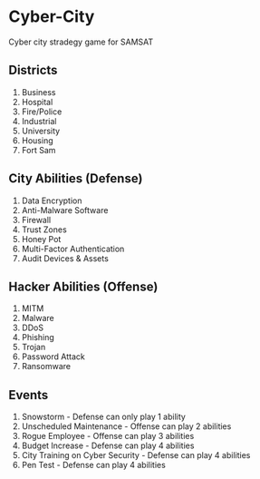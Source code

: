 # Cyber-City

Cyber city stradegy game for SAMSAT

## Districts

1. Business
2. Hospital
3. Fire/Police
4. Industrial
5. University
6. Housing
7. Fort Sam

## City Abilities (Defense)

1. Data Encryption
2. Anti-Malware Software
3. Firewall
4. Trust Zones
5. Honey Pot
6. Multi-Factor Authentication
7. Audit Devices & Assets

## Hacker Abilities (Offense)

1. MITM
2. Malware
3. DDoS
4. Phishing
5. Trojan
6. Password Attack
7. Ransomware

## Events

1. Snowstorm - Defense can only play 1 ability
2. Unscheduled Maintenance - Offense can play 2 abilities
3. Rogue Employee - Offense can play 3 abilities
4. Budget Increase - Defense can play 4 abilities
5. City Training on Cyber Security - Defense can play 4 abilities
6. Pen Test - Defense can play 4 abilities